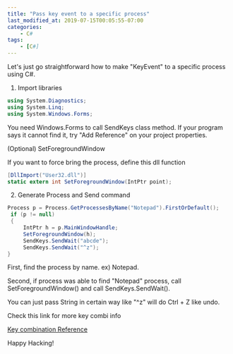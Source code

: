 ```yaml
---
title: "Pass key event to a specific process"
last_modified_at: 2019-07-15T00:05:55-07:00
categories:
    - C#
tags:
    - [C#]
---
```


Let's just go straightforward how to make "KeyEvent" to a specific process using C#.

1) Import libraries

```C#
using System.Diagnostics;
using System.Linq;
using System.Windows.Forms;
```

You need Windows.Forms to call SendKeys class method. If your program says it cannot find it, try "Add Reference" on your project properties.

(Optional) SetForegroundWindow

If you want to force bring the process, define this dll function

```C#
[DllImport("User32.dll")]
static extern int SetForegroundWindow(IntPtr point);
```

2) Generate Process and Send command

```C#
Process p = Process.GetProcessesByName("Notepad").FirstOrDefault();
 if (p != null)
 {
     IntPtr h = p.MainWindowHandle;
     SetForegroundWindow(h);
     SendKeys.SendWait("abcde");
     SendKeys.SendWait("^z");
}
```

First, find the process by name. ex) Notepad.

Second, if process was able to find "Notepad" process, call SetForegroundWindow() and call SendKeys.SendWait().

You can just pass String in certain way like "^z" will do Ctrl + Z like undo.

Check this link for more key combi info

[Key combination Reference](https://docs.microsoft.com/en-us/dotnet/api/system.windows.forms.sendkeys.send?view=netframework-4.8)  

Happy Hacking!
